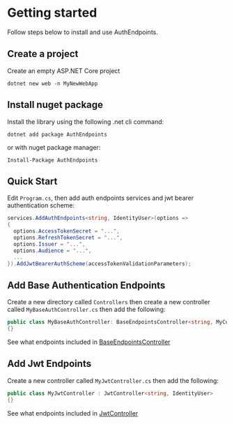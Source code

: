 # Getting started

Follow steps below to install and use AuthEndpoints.


## Create a project

Create an empty ASP.NET Core project

```
dotnet new web -n MyNewWebApp
```


## Install nuget package
Install the library using the following .net cli command:

```
dotnet add package AuthEndpoints
```

or with nuget package manager:

```
Install-Package AuthEndpoints
```


## Quick Start

Edit `Program.cs`, then add auth endpoints services and jwt bearer authentication scheme:

```cs
services.AddAuthEndpoints<string, IdentityUser>(options => 
{
  options.AccessTokenSecret = "...",
  options.RefreshTokenSecret = "...",
  options.Issuer = "...",
  options.Audience = "...",
  ...
}).AddJwtBearerAuthScheme(accessTokenValidationParameters);
```

## Add Base Authentication Endpoints

Create a new directory called `Controllers` then create a new controller called `MyBaseAuthController.cs` then add the following:

```cs
public class MyBaseAuthController: BaseEndpointsController<string, MyCustomIdentityUser>
{}
```

See what endpoints included in [BaseEndpointsController](base-endpoints.md)

## Add Jwt Endpoints

Create a new controller called `MyJwtController.cs` then add the following:

```cs
public class MyJwtController : JwtController<string, IdentityUser>
{}
```

See what endpoints included in [JwtController](jwt-endpoints.md)
